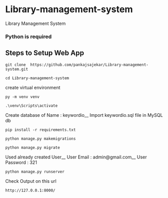 # Library-management-system
Library Management System

### Python is required
## Steps to Setup Web App
```
git clone  https://github.com/pankajsajekar/Library-management-system.git
```
```
cd Library-management-system
```
create virtual environment
```
py -m venv venv
```
```
.\venv\Scripts\activate
```
Create database of Name : keywordio__
Import keywordio.sql file in MySQL db

```
pip install -r requirements.txt
```
```
python manage.py makemigrations
```
```
python manage.py migrate
```
Used already created User__
User Email : admin@gmail.com__
User Password : 321
```
python manage.py runserver
```
Check Output on this url
```
http://127.0.0.1:8000/
```

